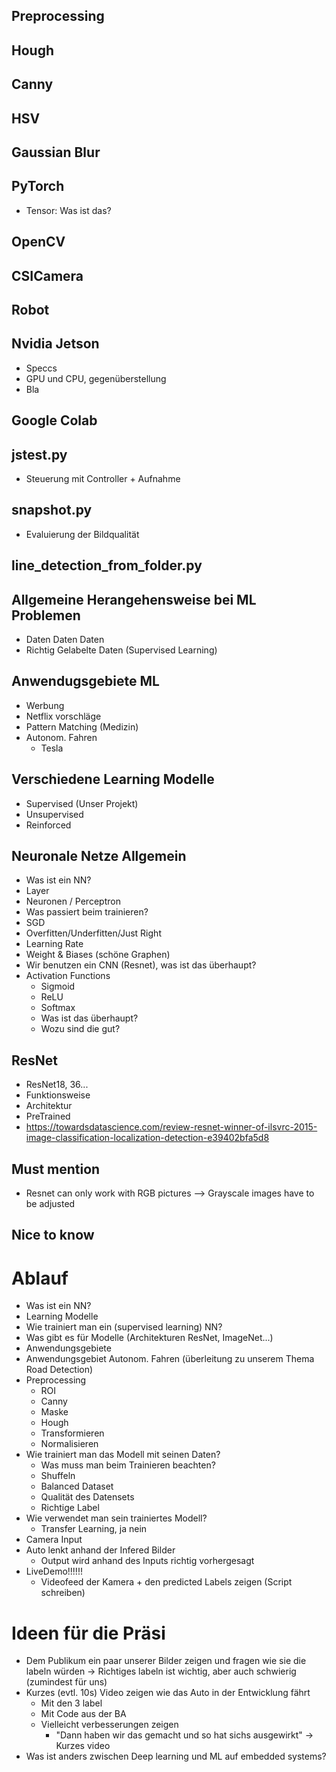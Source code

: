 ## Preprocessing
## Hough
## Canny
## HSV
## Gaussian Blur
## PyTorch
 - Tensor: Was ist das?
## OpenCV
## CSICamera
## Robot
## Nvidia Jetson
 - Speccs
 - GPU und CPU, gegenüberstellung
 - Bla
## Google Colab
## jstest.py
 - Steuerung mit Controller + Aufnahme
## snapshot.py
 - Evaluierung der Bildqualität
## line_detection_from_folder.py
## Allgemeine Herangehensweise bei ML Problemen
 - Daten Daten Daten
 - Richtig Gelabelte Daten (Supervised Learning)
## Anwendugsgebiete ML
 - Werbung
 - Netflix vorschläge
 - Pattern Matching (Medizin)
 - Autonom. Fahren
    * Tesla
## Verschiedene Learning Modelle
 - Supervised (Unser Projekt)
 - Unsupervised
 - Reinforced
## Neuronale Netze Allgemein
 - Was ist ein NN?
 - Layer
 - Neuronen / Perceptron
 - Was passiert beim trainieren?
 - SGD
 - Overfitten/Underfitten/Just Right
 - Learning Rate
 - Weight & Biases (schöne Graphen)
 - Wir benutzen ein CNN (Resnet), was ist das überhaupt?
 - Activation Functions
    - Sigmoid 
    - ReLU
    - Softmax
    - Was ist das überhaupt?
    - Wozu sind die gut?
## ResNet
 - ResNet18, 36...
 - Funktionsweise
 - Architektur
 - PreTrained
 - https://towardsdatascience.com/review-resnet-winner-of-ilsvrc-2015-image-classification-localization-detection-e39402bfa5d8
## Must mention
- Resnet can only work with RGB pictures --> Grayscale images have to be adjusted
## Nice to know


# Ablauf
 - Was ist ein NN?
 - Learning Modelle
 - Wie trainiert man ein (supervised learning) NN?
 - Was gibt es für Modelle (Architekturen ResNet, ImageNet...)
 - Anwendungsgebiete
 - Anwendungsgebiet Autonom. Fahren (überleitung zu unserem Thema Road Detection)
 - Preprocessing 
    - ROI
    - Canny
    - Maske
    - Hough
    - Transformieren
    - Normalisieren
 - Wie trainiert man das Modell mit seinen Daten?
    - Was muss man beim Trainieren beachten?
    - Shuffeln
    - Balanced Dataset
    - Qualität des Datensets
    - Richtige Label
 - Wie verwendet man sein trainiertes Modell?
    - Transfer Learning, ja nein
 - Camera Input
 - Auto lenkt anhand der Infered Bilder
   - Output wird anhand des Inputs richtig vorhergesagt
 - LiveDemo!!!!!!
   - Videofeed der Kamera + den predicted Labels zeigen (Script schreiben)

# Ideen für die Präsi
- Dem Publikum ein paar unserer Bilder zeigen und fragen wie sie die labeln würden -> Richtiges labeln ist wichtig, aber auch schwierig (zumindest für uns)
- Kurzes (evtl. 10s) Video zeigen wie das Auto in der Entwicklung fährt 
  - Mit den 3 label
  - Mit Code aus der BA
  - Vielleicht verbesserungen zeigen
    - "Dann haben wir das gemacht und so hat sichs ausgewirkt" -> Kurzes video
- Was ist anders zwischen Deep learning und ML auf embedded systems?
